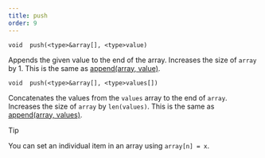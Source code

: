 ```yaml
---
title: push
order: 9
---
```

`void  push(<type>&array[], <type>value)`

Appends the given value to the end of the array. Increases the size of `array` by 1. This is the same as [append(array, value)](append.html "Adds an item to an array or string.").

`void  push(<type>&array[], <type>values[])`

Concatenates the values from the `values` array to the end of `array`. Increases the size of `array` by `len(values)`. This is the same as [append(array, values)](append.html "Adds an item to an array or string.").

Tip

You can set an individual item in an array using `array[n] = x`.
